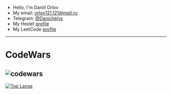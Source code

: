 - Hello, I'm Daniil Orlov
- My email: orlov121.121@mail.ru
- Telegram: [@Danichelys](https://t.me/Danichelys)
- My Hexlet [profile](https://ru.hexlet.io/u/orlovdaniil)
- My LeetCode [profile](https://leetcode.com/Fortik1/)
---
# CodeWars
![codewars](https://www.codewars.com/users/Fortik1/badges/large)
---
[![Top Langs](https://github-readme-stats.vercel.app/api/top-langs/?username=Fortik1)](https://github.com/Fortik1/github-readme-stats)
